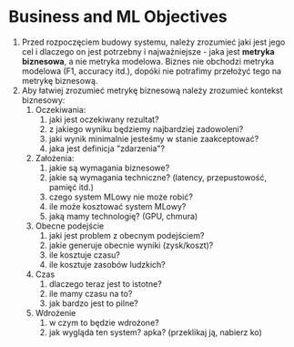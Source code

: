# Business and ML Objectives
1. Przed rozpoczęciem budowy systemu, należy zrozumieć jaki jest jego cel i dlaczego on jest potrzebny i najważniejsze - jaka jest **metryka biznesowa**, a nie metryka modelowa. Biznes nie obchodzi metryka modelowa (F1, accuracy itd.), dopóki nie potrafimy przełożyć tego na metrykę biznesową.
2. Aby łatwiej zrozumieć metrykę biznesową należy zrozumieć kontekst biznesowy:
	1. Oczekiwania:
		1. jaki jest oczekiwany rezultat?
		2. z jakiego wyniku będziemy najbardziej zadowoleni?
		3. jaki wynik minimalnie jesteśmy w stanie zaakceptować?
		4. jaka jest definicja "zdarzenia"?
	2. Założenia:
		1. jakie są wymagania biznesowe?
		2. jakie są wymagania techniczne? (latency, przepustowość, pamięć itd.)
		3. czego system MLowy nie może robić?
		4. ile może kosztować system MLowy?
		5. jaką mamy technologię? (GPU, chmura)
	3. Obecne podejście
		1. jaki jest problem z obecnym podejściem?
		2. jakie generuje obecnie wyniki (zysk/koszt)?
		3. ile kosztuje czasu?
		4. ile kosztuje zasobów ludzkich?
	4. Czas
		1. dlaczego teraz jest to istotne?
		2. ile mamy czasu na to?
		3. jak bardzo jest to pilne?
	5. Wdrożenie
		1. w czym to będzie wdrożone?
		2. jak wygląda ten system? apka? (przeklikaj ją, nabierz ko)